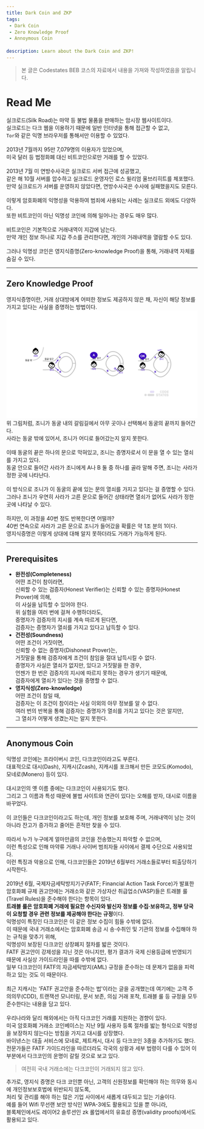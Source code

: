 ```yaml
---
title: Dark Coin and ZKP
tags: 
 - Dark Coin
 - Zero Knowledge Proof
 - Annoymous Coin

description: Learn about the Dark Coin and ZKP!
---
```


> 본 글은 Codestates BEB 코스의 자료에서 내용을 가져와 작성하였음을 알립니다.  

# Read Me
실크로드(Silk Road)는 마약 등 불법 물품을 판매하는 암시장 웹사이트이다.  
실크로드는 다크 웹을 이용하기 때문에 일반 인터넷을 통해 접근할 수 없고,  
`Tor`와 같은 익명 브라우저를 통해서만 이용할 수 있었다.  
<br>
2013년 7월까지 95만 7,079명의 이용자가 있었으며,  
미국 달러 등 법정화폐 대신 비트코인으로만 거래를 할 수 있었다.  
<br>
2013년 7월 미 연방수사국은 실크로드 서버 접근에 성공했고,  
같은 해 10월 서버를 압수하고 실크로드 운영자인 로스 윌리엄 울브리히트를 체포했다.  
만약 실크로드가 서버를 운영하지 않았다면, 연방수사국은 수사에 실패했을지도 모른다.  
<br>
이렇게 암호화폐의 익명성을 악용하여 범죄에 사용되는 사례는 실크로드 외에도 다양하다.  
또한 비트코인이 아닌 익명성 코인에 의해 일어나는 경우도 매우 많다.  
<br>
비트코인은 기본적으로 거래내역이 지갑에 남는다.  
만약 개인 정보 하나로 지갑 주소를 관리한다면, 개인의 거래내역을 열람할 수도 있다.  
<br>
그러나 익명성 코인은 영지식증명(Zero-knowledge Proof)을 통해, 거래내역 자체를 숨길 수 있다.

---

## Zero Knowledge Proof
영지식증명이란, 거래 상대방에게 어떠한 정보도 제공하지 않은 채, 자신이 해당 정보를 가지고 있다는 사실을 증명하는 방법이다.  
![zkp](../../assets/img/zkp.png)  
위 그림처럼, 조니가 동굴 내의 갈림길에서 아무 곳이나 선택해서 동굴의 끝까지 들어간다.  
사라는 동굴 밖에 있어서, 조니가 어디로 들어갔는지 알지 못한다.  
<br>
이때 동굴의 끝은 하나의 문으로 막혀있고, 조니는 증명자로서 이 문을 열 수 있는 열쇠를 가지고 있다.  
동굴 안으로 들어간 사라가 조니에게 A나 B 둘 중 하나를 골라 말해 주면, 조니는 사라가 정한 곳에 나타난다.  
<br>
이 방식으로 조니가 이 동굴의 끝에 있는 문의 열쇠를 가지고 있다는 걸 증명할 수 있다.  
그러나 조니가 우연히 사라가 고른 문으로 들어간 상태라면 열쇠가 없어도 사라가 정한 곳에 나타날 수 있다.  
<br>
하지만, 이 과정을 40번 정도 반복한다면 어떨까?  
40번 연속으로 사라가 고른 문으로 조니가 들어갔을 확률은 약 1조 분의 1이다.  
영지식증명은 이렇게 상대에 대해 알지 못하더라도 거래가 가능하게 된다.  

---

## Prerequisites
- **완전성(Completeness)**  
어떤 조건이 참이라면,  
신뢰할 수 있는 검증자(Honest Verifier)는 신뢰할 수 있는 증명자(Honest Prover)에 의해,  
이 사실을 납득할 수 있어야 한다.  
위 실험을 여러 번에 걸쳐 수행하더라도,  
증명자가 검증자의 지시를 계속 따르게 된다면,  
검증자는 증명자가 열쇠를 가지고 있다고 납득할 수 있다.  
- **건전성(Soundness)**  
어떤 조건이 거짓이면,  
신뢰할 수 없는 증명자(Dishonest Prover)는,  
거짓말을 통해 검증자에게 조건이 참임을 절대 납득시킬 수 없다.  
증명자가 사실은 열쇠가 없지만, 있다고 거짓말을 한 경우,  
언젠가 한 번은 검증자의 지시에 따르지 못하는 경우가 생기기 때문에,  
검증자에게 열쇠가 있다는 것을 증명할 수 없다.  
- **영지식성(Zero-knowledge)**  
어떤 조건이 참일 때,  
검증자는 이 조건이 참이라는 사실 이외의 아무 정보를 알 수 없다.  
여러 번의 반복을 통해 검증자는 증명자가 열쇠를 가지고 있다는 것은 알지만,  
그 열쇠가 어떻게 생겼는지는 알지 못한다.

---

## Anonymous Coin
익명성 코인에는 프라이버시 코인, 다크코인이라고도 부른다.  
대표적으로 대시(Dash), 지캐시(Zcash), 지캐시를 포크해서 만든 코모도(Komodo), 모네로(Monero) 등이 있다.  
<br>
대시코인의 옛 이름 중에는 다크코인이 사용되기도 했다.  
그리고 그 이름과 특성 때문에 불법 사이트와 연관이 있다는 오해를 받자, 대시로 이름을 바꾸었다.  
<br>
이 코인들은 다크코인이라고도 하는데, 개인 정보를 보호해 주며, 거래내역이 남는 것이 아니라 잔고가 증가하고 줄어든 흔적만 찾을 수 있다.  
<br>
따라서 누가 누구에게 얼마만큼의 코인을 전송했는지 파악할 수 없으며,  
이런 특성으로 인해 마약류 거래나 사이버 범죄자들 사이에서 결제 수단으로 사용되었다.  
이런 특징과 악용으로 인해, 다크코인들은 2019년 6월부터 거래소들로부터 퇴출당하기 시작한다.  
<br>
2019년 6월, 국제자금세탁방지기구(FATF; Financial Action Task Force)가 발표한 암호화폐 규제 권고안에는 거래소와 같은 가상자산 취급업소(VASP)들은 트래블 룰(Travel Rules)을 준수해야 한다는 항목이 있다.
<br>
**트래블 룰은 암호화폐 거래에 필요한 수신자와 발신자 정보를 수집·보유하고, 정부 당국이 요청할 경우 관련 정보를 제공해야 한다는 규정**이다.  
익명성이 특징인 다크코인은 이 같은 정보 수집이 힘들 수밖에 없다.  
이 때문에 국내 거래소에서는 암호화폐 송금 시 송·수취인 및 기관의 정보를 수집해야 하는 규칙을 맞추기 위해,  
익명성이 보장된 다크코인 상장폐지 절차를 밟은 것이다.
<br>
FATF 권고안이 강제성을 지닌 것은 아니지만, 평가 결과가 국제 신용등급에 반영되기 때문에 사실상 가이드라인을 따를 수밖에 없다.  
일부 다크코인이 FATF의 자금세탁방지(AML) 규정을 준수하는 데 문제가 없음을 피력하고 있는 것도 이 때문이다.  
<br>
최근 지캐시는 'FATF 권고안을 준수하는 법'이라는 글을 공개했는데 여기에는 고객 주의의무(CDD), 트랜잭션 모니터링, 문서 보존, 의심 거래 포착, 트래블 룰 등 규정을 모두 준수한다는 내용을 담고 있다.  
<br>
우리나라와 달리 해외에서는 아직 다크코인 거래를 지원하는 경향이 있다.  
미국 암호화폐 거래소 코인베이스는 지난 9월 사용자 등록 절차를 밟는 형식으로 익명성을 보장하지 않는다는 방침을 가지고 대시를 상장했다.  
바이낸스는 대출 서비스에 모네로, 제트캐시, 대시 등 다크코인 3종을 추가하기도 했다.  
전문가들은 FATF 가이드라인을 따르더라도 각국의 상황과 세부 법령이 다를 수 있어 이 부분에서 다크코인의 운명이 갈릴 것으로 보고 있다.

> 여전히 국내 거래소에는 다크코인이 거래되지 않고 있다.

추가로, 영지식 증명은 다크 코인뿐 아닌, 고객의 신원정보를 확인해야 하는 의무와 동시에 개인정보보호법에 위반되지 않도록,  
처리 및 관리를 해야 하는 많은 기업 사이에서 새롭게 대두되고 있는 기술이다.
<br>
예를 들어 Wifi 무선랜 보안 방식인 WPA-3에도 활용되고 있을 뿐 아니라,  
블록체인에서도 레이어2 솔루션인 zk 롤업에서의 유효성 증명(validity proofs)에서도 활용되고 있다.

